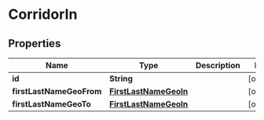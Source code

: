
# CorridorIn

## Properties
Name | Type | Description | Notes
------------ | ------------- | ------------- | -------------
**id** | **String** |  |  [optional]
**firstLastNameGeoFrom** | [**FirstLastNameGeoIn**](FirstLastNameGeoIn.md) |  |  [optional]
**firstLastNameGeoTo** | [**FirstLastNameGeoIn**](FirstLastNameGeoIn.md) |  |  [optional]



